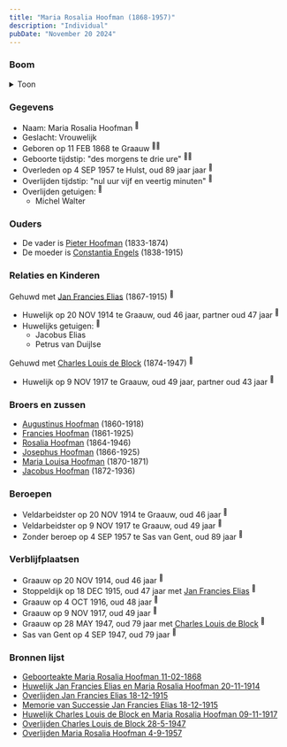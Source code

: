 ```yaml
---
title: "Maria Rosalia Hoofman (1868-1957)"
description: "Individual"
pubDate: "November 20 2024"
---
```


### Boom
<details><summary>Toon</summary>

![test](https://www.plantuml.com/plantuml/svg/bLHVRzem47_tfpYr3ziUAiK44a08TM79scfbg7IJzeISn0KlZerifmXLVFTTIe1gxGfxIdIvE__-EPVMCUEgKX9R2BLaXfMGigoO6rsfVAIbDk0CKnO_SUN8GkGSCc4ooRVll5owDPIyJBcnsv9rt73jrajENcpD9BCMdWW0HDhatDmlH5OeRkrWK3AXXaFmoOQG3p1vFigIxSJPH71S25TQFvHCdG6pSErv7lK1pcC_wIGHRdrw45pc6nZqKvQkPwbsJlB-47fm-_aEQDVtSO5oN0bh-OjkMrHIpfZAPvdHrgOQ0U6OJ-5BFCAvi0rV3MFL2g4rU4PQeMZA2GQncdDf3v3Q22c9OZ_stu5qFRwl0NNXuoU8-2DgfOu3eZ3-_XDeZtPUuHdqLppFXPfZMwi3Dp_6k3xmdb4bYChhmBaKyuLRSodr2f5jI2FWnKNJGHhuXq8pYONwKoiWk-DkcK7cTzeoYS-_NMa5iBVpk1IKGX97DTpkZjPH9TemZIUeH2U4gqfQLsUcWNR352GOranm2p72srlJejufQTbQ4uIrDVyJ5zhTngMsP-hqSedjudVn3u-ydPVjlKT1xssFKCx6ag176Xw7mZwH2sOaKlwcAs41Rs0aTLOSkDFJkMFUaVjKA0Ue9jxaKyBPwk8j-uMCsk6xwUpjY8Txug5tZ7ZeaOR4eK0kkShnf_K7)
</details>

### Gegevens
- Naam: Maria Rosalia Hoofman <sup><a href="../s00031/" style="text-decoration:none" title="Geboorteakte Maria Rosalia Hoofman 11-02-1868">:link:</a></sup>
- Geslacht: Vrouwelijk
- Geboren op 11 FEB 1868 te Graauw <sup><a href="../s00031/" style="text-decoration:none" title="Geboorteakte Maria Rosalia Hoofman 11-02-1868">:link:</a><a href="../s00357/" style="text-decoration:none" title="Memorie van Successie Jan Francies Elias 18-12-1915">:link:</a></sup>
- Geboorte tijdstip: "des morgens te drie ure" <sup><a href="../s00031/" style="text-decoration:none" title="Geboorteakte Maria Rosalia Hoofman 11-02-1868">:link:</a><a href="../s00357/" style="text-decoration:none" title="Memorie van Successie Jan Francies Elias 18-12-1915">:link:</a></sup>
- Overleden op 4 SEP 1957 te Hulst, oud 89 jaar jaar <sup><a href="../s00034/" style="text-decoration:none" title="Overlijden Maria Rosalia Hoofman 4-9-1957 ">:link:</a></sup>
- Overlijden tijdstip: "nul uur vijf en veertig minuten" <sup><a href="../s00034/" style="text-decoration:none" title="Overlijden Maria Rosalia Hoofman 4-9-1957 ">:link:</a></sup>
- Overlijden getuigen: <sup><a href="../s00034/" style="text-decoration:none" title="Overlijden Maria Rosalia Hoofman 4-9-1957 ">:link:</a></sup>
  - Michel Walter

### Ouders
- De vader is [Pieter Hoofman](../i00013/) (1833-1874)
- De moeder is [Constantia Engels](../i00014/) (1838-1915)

### Relaties en Kinderen

Gehuwd met [Jan Francies Elias](../i00210/) (1867-1915) <sup><a href="../s00355/" style="text-decoration:none" title="Huwelijk Jan Francies Elias en Maria Rosalia Hoofman 20-11-1914">:link:</a></sup>
- Huwelijk op 20 NOV 1914 te Graauw, oud 46 jaar, partner oud 47 jaar <sup><a href="../s00355/" style="text-decoration:none" title="Huwelijk Jan Francies Elias en Maria Rosalia Hoofman 20-11-1914">:link:</a></sup>
- Huwelijks getuigen:  <sup><a href="../s00355/" style="text-decoration:none" title="Huwelijk Jan Francies Elias en Maria Rosalia Hoofman 20-11-1914">:link:</a></sup>
  - Jacobus Elias
  - Petrus van Duijlse

Gehuwd met [Charles Louis de Block](../i00211/) (1874-1947) <sup><a href="../s00358/" style="text-decoration:none" title="Huwelijk Charles Louis de Block en Maria Rosalia Hoofman 09-11-1917">:link:</a></sup>
- Huwelijk op 9 NOV 1917 te Graauw, oud 49 jaar, partner oud 43 jaar <sup><a href="../s00358/" style="text-decoration:none" title="Huwelijk Charles Louis de Block en Maria Rosalia Hoofman 09-11-1917">:link:</a></sup>

### Broers en zussen
- [Augustinus Hoofman](../i00007/) (1860-1918)
- [Francies Hoofman](../i00023/) (1861-1925)
- [Rosalia Hoofman](../i00024/) (1864-1946)
- [Josephus Hoofman](../i00025/) (1866-1925)
- [Maria Louisa Hoofman](../i00027/) (1870-1871)
- [Jacobus Hoofman](../i00072/) (1872-1936)

### Beroepen
- Veldarbeidster op 20 NOV 1914 te Graauw, oud 46 jaar <sup><a href="../s00355/" style="text-decoration:none" title="Huwelijk Jan Francies Elias en Maria Rosalia Hoofman 20-11-1914">:link:</a></sup>
- Veldarbeidster op 9 NOV 1917 te Graauw, oud 49 jaar <sup><a href="../s00358/" style="text-decoration:none" title="Huwelijk Charles Louis de Block en Maria Rosalia Hoofman 09-11-1917">:link:</a></sup>
- Zonder beroep op 4 SEP 1957 te Sas van Gent, oud 89 jaar <sup><a href="../s00034/" style="text-decoration:none" title="Overlijden Maria Rosalia Hoofman 4-9-1957 ">:link:</a></sup>

### Verblijfplaatsen
- Graauw  op 20 NOV 1914, oud 46 jaar  <sup><a href="../s00355/" style="text-decoration:none" title="Huwelijk Jan Francies Elias en Maria Rosalia Hoofman 20-11-1914">:link:</a></sup>
- Stoppeldijk  op 18 DEC 1915, oud 47 jaar met [Jan Francies Elias](../i00210/) <sup><a href="../s00356/" style="text-decoration:none" title="Overlijden Jan Francies Elias 18-12-1915">:link:</a></sup>
- Graauw  op 4 OCT 1916, oud 48 jaar  <sup><a href="../s00357/" style="text-decoration:none" title="Memorie van Successie Jan Francies Elias 18-12-1915">:link:</a></sup>
- Graauw  op 9 NOV 1917, oud 49 jaar  <sup><a href="../s00358/" style="text-decoration:none" title="Huwelijk Charles Louis de Block en Maria Rosalia Hoofman 09-11-1917">:link:</a></sup>
- Graauw  op 28 MAY 1947, oud 79 jaar met [Charles Louis de Block](../i00211/) <sup><a href="../s00359/" style="text-decoration:none" title="Overlijden Charles Louis de Block 28-5-1947 ">:link:</a></sup>
- Sas van Gent  op 4 SEP 1947, oud 79 jaar  <sup><a href="../s00034/" style="text-decoration:none" title="Overlijden Maria Rosalia Hoofman 4-9-1957 ">:link:</a></sup>

### Bronnen lijst
- [Geboorteakte Maria Rosalia Hoofman 11-02-1868](../s00031/)
- [Huwelijk Jan Francies Elias en Maria Rosalia Hoofman 20-11-1914](../s00355/)
- [Overlijden Jan Francies Elias 18-12-1915](../s00356/)
- [Memorie van Successie Jan Francies Elias 18-12-1915](../s00357/)
- [Huwelijk Charles Louis de Block en Maria Rosalia Hoofman 09-11-1917](../s00358/)
- [Overlijden Charles Louis de Block 28-5-1947 ](../s00359/)
- [Overlijden Maria Rosalia Hoofman 4-9-1957 ](../s00034/)